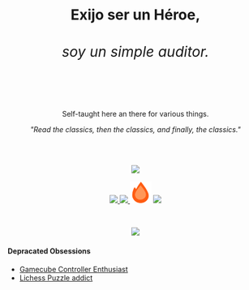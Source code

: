   <h1 align="center">Exijo ser un Héroe, <span><h6>soy un simple auditor.</h6></span></h1>
<br>
<p align="center">
  Self-taught here an there for various things.
</p>
<p align="center">
  <em>"Read the classics, then the classics, and finally, the classics."</em>
</p>
<br>
<br>

<p align="center">
  <img src="https://skillicons.dev/icons?i=js,ts,css,git,react,workers,mongodb,vscode,linux" /> 
</p>

<p align="center">
  <a href="https://https://mochajs.org/" target="_blank" rel="noreferrer"> <img src="https://cdn.jsdelivr.net/gh/devicons/devicon@latest/icons/mocha/mocha-original.svg" width="50" heigth="50"/> </a>
  <a href="https://https://pptr.dev/" target="_blank" rel="noreferrer"> <img src="https://cdn.jsdelivr.net/gh/devicons/devicon@latest/icons/puppeteer/puppeteer-original.svg" width="50" heigth="50" /> </a>
  <a href="https://hono.dev/" target="_blank" rel="noreferrer"> <img src="https://raw.githubusercontent.com/honojs/hono/d44be955c0d3f24ebd9bbe574a07251fea054567/docs/images/hono-logo.svg" width="42" heigth="42" /></a> 
  <a href="https://grammy.dev/" target="_blank" rel="noreferrer"> <img src="https://avatars.githubusercontent.com/u/81446018?s=200&v=4" width="42" heigth="42" /></a> 
</p>
<br>
<p align="center"> <a href="https://www.codewars.com/users/carafelix"> <img src="https://www.codewars.com/users/carafelix/badges/large"/> </a> </p>

#### Depracated Obsessions
- [Gamecube Controller Enthusiast](https://www.instagram.com/veet_labs/)
- [Lichess Puzzle addict](https://lichess.org/@/veet)
